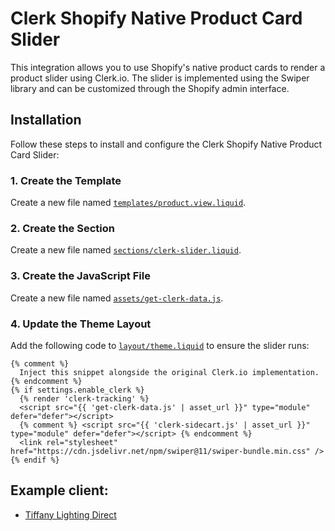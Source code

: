 # Clerk Shopify Native Product Card Slider

This integration allows you to use Shopify's native product cards to render a product slider using Clerk.io. The slider is implemented using the Swiper library and can be customized through the Shopify admin interface.

## Installation

Follow these steps to install and configure the Clerk Shopify Native Product Card Slider:

### 1. Create the Template

Create a new file named [`templates/product.view.liquid`](templates/product.view.liquid).

### 2. Create the Section

Create a new file named [`sections/clerk-slider.liquid`](sections/clerk-slider.liquid).

### 3. Create the JavaScript File

Create a new file named [`assets/get-clerk-data.js`](assets/get-clerk-data.js).

### 4. Update the Theme Layout

Add the following code to [`layout/theme.liquid`](layout/theme.liquid) to ensure the slider runs:

```liquid
{% comment %}
  Inject this snippet alongside the original Clerk.io implementation.  
{% endcomment %}
{% if settings.enable_clerk %}
  {% render 'clerk-tracking' %}
  <script src="{{ 'get-clerk-data.js' | asset_url }}" type="module" defer="defer"></script>
  {% comment %} <script src="{{ 'clerk-sidecart.js' | asset_url }}" type="module" defer="defer"></script> {% endcomment %}
  <link rel="stylesheet" href="https://cdn.jsdelivr.net/npm/swiper@11/swiper-bundle.min.css" />
{% endif %}
```
## Example client:
  - [Tiffany Lighting Direct](https://www.tiffanylightingdirect.co.uk/) 
